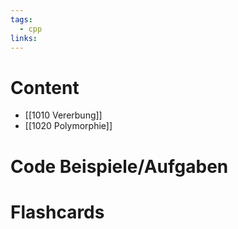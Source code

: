 ```yaml
---
tags:
  - cpp
links:
---
```

# Content
- [[1010 Vererbung]]
- [[1020 Polymorphie]]


# Code Beispiele/Aufgaben


# Flashcards
